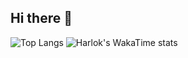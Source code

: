 ## Hi there 👋
![Top Langs](https://github-readme-stats.vercel.app/api/top-langs/?username=oktayudha05&layout=compact)
![Harlok's WakaTime stats](https://github-readme-stats.vercel.app/api/wakatime?username=oktayudha05&layout=compact)
<!--
**oktayudha05/oktayudha05** is a ✨ _special_ ✨ repository because its `README.md` (this file) appears on your GitHub profile.

Here are some ideas to get you started:

- 🔭 I’m currently working on ...
- 🌱 I’m currently learning ...
- 👯 I’m looking to collaborate on ...
- 🤔 I’m looking for help with ...
- 💬 Ask me about ...
- 📫 How to reach me: ...
- 😄 Pronouns: ...
- ⚡ Fun fact: ...
-->
